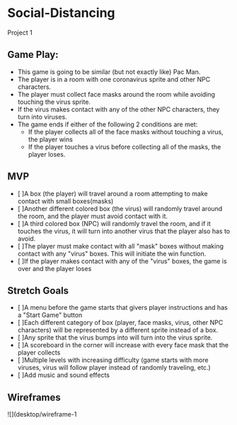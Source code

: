 # Social-Distancing
Project 1
## Game Play:
 
- This game is going to be similar (but not exactly like) Pac Man.  
- The player is in a room with one coronavirus sprite and other NPC characters.  
- The player must collect face masks around the room while avoiding touching the virus sprite.
- If the virus makes contact with any of the other NPC characters, they turn into viruses.
- The game ends if either of the following 2 conditions are met:
    - If the player collects all of the face masks without touching a virus, the player wins
    - If the player touches a virus before collecting all of the masks, the player loses.


## MVP

- [ ]A box (the player) will travel around a room attempting to make contact with small boxes(masks)
- [ ]Another different colored box (the virus) will randomly travel around the room, and the player must avoid contact with it.
- [ ]A third colored box (NPC) will randomly travel the room, and if it touches the virus, it will turn into another virus that the player also has to avoid.
- [ ]The player must make contact with all "mask" boxes without making contact with any "virus" boxes.  This will initiate the win function.
- [ ]If the player makes contact with any of the "virus" boxes, the game is over and the player loses


## Stretch Goals
- [ ]A menu before the game starts that givers player instructions and has a "Start Game" button
- [ ]Each different category of box (player, face masks, virus, other NPC characters) will be represented by a different sprite instead of a box.
- [ ]Any sprite that the virus bumps into will turn into the virus sprite.
- [ ]A scoreboard in the corner will increase with every face mask that the player collects
- [ ]Multiple levels with increasing difficulty (game starts with more viruses, virus will follow player instead of randomly traveling, etc.)
- [ ]Add music and sound effects

## Wireframes

![](desktop/wireframe-1
